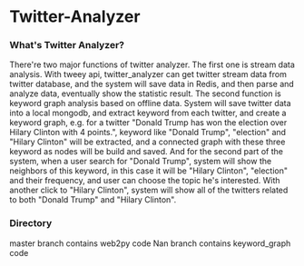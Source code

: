 # Twitter-Analyzer
### What's Twitter Analyzer?
There're two major functions of twitter analyzer. The first one is stream data analysis. With tweey api, twitter_analyzer can get twitter stream data from twitter database, and the system will save data in Redis, and then parse and analyze data, eventually show the statistic result.
The second function is keyword graph analysis based on offline data. System will save twitter data into a local mongodb, and extract keyword from each twitter, and create a keyword graph, e.g. for a twitter "Donald Trump has won the election over Hilary Clinton with 4 points.", keyword like "Donald Trump", "election" and "Hilary Clinton" will be extracted, and a connected graph with these three keyword as nodes will be build and saved. And for the second part of the system, when a user search for "Donald Trump", system will show the neighbors of this keyword, in this case it will be "Hilary Clinton", "election" and their frequency, and user can choose the topic he's interested. With another click to "Hilary Clinton", system will show all of the twitters related to both "Donald Trump" and "Hilary Clinton". 

### Directory
master branch contains web2py code
Nan branch contains keyword_graph code
